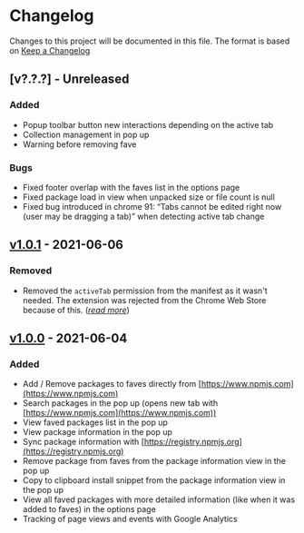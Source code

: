 # Changelog

Changes to this project will be documented in this file.
The format is based on [Keep a Changelog](https://keepachangelog.com/en/1.0.0/)

## [v?.?.?] - Unreleased

### Added
- Popup toolbar button new interactions depending on the active tab
- Collection management in pop up
- Warning before removing fave

### Bugs
- Fixed footer overlap with the faves list in the options page
- Fixed package load in view when unpacked size or file count is null
- Fixed bug introduced in chrome 91: “Tabs cannot be edited right now (user may be dragging a tab)” when detecting active tab change

## [v1.0.1] - 2021-06-06

### Removed
- Removed the `activeTab` permission from the manifest as it wasn't needed. The extension was rejected from the Chrome Web Store because of this. ([*read more*](https://developer.chrome.com/docs/webstore/program_policies/#permissions))

## [v1.0.0] - 2021-06-04

### Added
- Add / Remove packages to faves directly from [https://www.npmjs.com](https://www.npmjs.com)
- Search packages in the pop up (opens new tab with [https://www.npmjs.com](https://www.npmjs.com))
- View faved packages list in the pop up
- View package information in the pop up
- Sync package information with [https://registry.npmjs.org](https://registry.npmjs.org)
- Remove package from faves from the package information view in the pop up
- Copy to clipboard install snippet from the package information view in the pop up
- View all faved packages with more detailed information (like when it was added to faves) in the options page
- Tracking of page views and events with Google Analytics

[v1.0.0]: https://github.com/tulu/chrome-extension-npm-faves/releases/tag/v1.0.0
[v1.0.1]: https://github.com/tulu/chrome-extension-npm-faves/releases/tag/v1.0.1